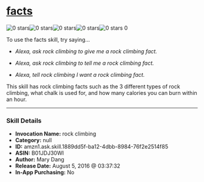 # [facts](http://alexa.amazon.com/#skills/amzn1.ask.skill.1889dd5f-ba12-4dbb-8984-76f2e2514f85)
![0 stars](../../images/ic_star_border_black_18dp_1x.png)![0 stars](../../images/ic_star_border_black_18dp_1x.png)![0 stars](../../images/ic_star_border_black_18dp_1x.png)![0 stars](../../images/ic_star_border_black_18dp_1x.png)![0 stars](../../images/ic_star_border_black_18dp_1x.png) 0

To use the facts skill, try saying...

* *Alexa, ask rock climbing to give me a rock climbing fact.*

* *Alexa, ask rock climbing to tell me a rock climbing fact.*

* *Alexa, tell rock climbing I want a rock climbing fact.*

This skill has rock climbing facts such as the 3 different types of rock climbing, what chalk is used for, and how many calories you can burn within an hour.

***

### Skill Details

* **Invocation Name:** rock climbing
* **Category:** null
* **ID:** amzn1.ask.skill.1889dd5f-ba12-4dbb-8984-76f2e2514f85
* **ASIN:** B01JDJ30WI
* **Author:** Mary Dang
* **Release Date:** August 5, 2016 @ 03:37:32
* **In-App Purchasing:** No
